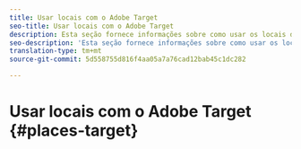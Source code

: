 ```yaml
---
title: Usar locais com o Adobe Target
seo-title: Usar locais com o Adobe Target
description: Esta seção fornece informações sobre como usar os locais de uso com o Adobe Target.
seo-description: 'Esta seção fornece informações sobre como usar os locais de uso com o Adobe Target. '
translation-type: tm+mt
source-git-commit: 5d558755d816f4aa05a7a76cad12bab45c1dc282

---
```



# Usar locais com o Adobe Target {#places-target}
